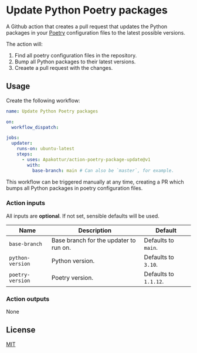 # Update Python Poetry packages

A Github action that creates a pull request that updates the Python packages in 
your [Poetry](https://python-poetry.org/) configuration files to the latest possible versions.

The action will:

1. Find all poetry configuration files in the repository.
2. Bump all Python packages to their latest versions.
3. Creaete a pull request with the changes.

## Usage

Create the following workflow:
```yml
name: Update Python Poetry packages 

on:
  workflow_dispatch:

jobs:
  updater:
    runs-on: ubuntu-latest
    steps:
      - uses: Apakottur/action-poetry-package-update@v1
        with:
          base-branch: main # Can also be `master`, for example.
```

This workflow can be triggered manually at any time, creating a PR which bumps all Python packages in poetry
configuration files.

### Action inputs

All inputs are **optional**. If not set, sensible defaults will be used.

| Name             | Description                            | Default               |
|------------------|----------------------------------------|-----------------------|
| `base-branch`    | Base branch for the updater to run on. | Defaults to `main`.   |
| `python-version` | Python version.                        | Defaults to `3.10`.   |
| `poetry-version` | Poetry version.                        | Defaults to `1.1.12`. |



### Action outputs

None

## License

[MIT](LICENSE)